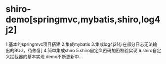 # shiro-demo[springmvc,mybatis,shiro,log4j2]
1.基本的springmvc项目搭建
2.集成mybatis
3.集成log4j2[存在部分日志无法输出的BUG，待修复]
4.简单集成shiro
5.shiro自定义密码加密校验实现
6.shiro自定义拦截器的基本实现
demo不断更新中...
